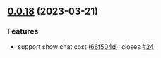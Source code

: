 ## [0.0.18](https://github.com/lisiur/askai/compare/v0.0.17...v0.0.18) (2023-03-21)


### Features

* support show chat cost ([66f504d](https://github.com/lisiur/askai/commit/66f504db3c38e8eee9b53cba1cf3465357b23d27)), closes [#24](https://github.com/lisiur/askai/issues/24)